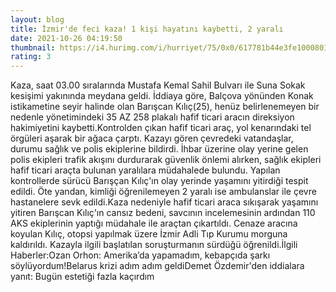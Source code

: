 ```yaml
--- 
layout: blog
title: İzmir'de feci kaza! 1 kişi hayatını kaybetti, 2 yaralı
date: 2021-10-26 04:19:50
thumbnail: https://i4.hurimg.com/i/hurriyet/75/0x0/617781b44e3fe1000801a26f.jpg
rating: 3
---
```

Kaza, saat 03.00 sıralarında Mustafa Kemal Sahil Bulvarı ile Suna Sokak kesişimi yakınında meydana geldi. İddiaya göre, Balçova yönünden Konak istikametine seyir halinde olan Barışcan Kılıç(25), henüz belirlenemeyen bir nedenle yönetimindeki 35 AZ 258 plakalı hafif ticari aracın direksiyon hakimiyetini kaybetti.Kontrolden çıkan hafif ticari araç, yol kenarındaki tel örgüleri aşarak bir ağaca çarptı. Kazayı gören çevredeki vatandaşlar, durumu sağlık ve polis ekiplerine bildirdi. İhbar üzerine olay yerine gelen polis ekipleri trafik akışını durdurarak güvenlik önlemi alırken, sağlık ekipleri hafif ticari araçta bulunan yaralılara müdahalede bulundu. Yapılan kontrollerde sürücü Barışçan Kılıç'ın olay yerinde yaşamını yitirdiği tespit edildi. Öte yandan, kimliği öğrenilemeyen 2 yaralı ise ambulanslar ile çevre hastanelere sevk edildi.Kaza nedeniyle hafif ticari araca sıkışarak yaşamını yitiren Barışcan Kılıç'ın cansız bedeni, savcının incelemesinin ardından 110 AKS ekiplerinin yaptığı müdahale ile araçtan çıkartıldı. Cenaze aracına koyulan Kılıç, otopsi yapılmak üzere İzmir Adli Tıp Kurumu morguna kaldırıldı. Kazayla ilgili başlatılan soruşturmanın sürdüğü öğrenildi.İlgili Haberler:Ozan Orhon: Amerika’da yapamadım, kebapçıda şarkı söylüyordum!Belarus krizi adım adım geldiDemet Özdemir'den iddialara yanıt: Bugün estetiği fazla kaçırdım